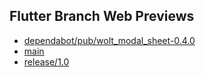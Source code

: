 ## Flutter Branch Web Previews

- [dependabot/pub/wolt_modal_sheet-0.4.0](./dependabot/pub/wolt_modal_sheet-0.4.0/)
- [main](./main/)
- [release/1.0](./release/1.0/)
